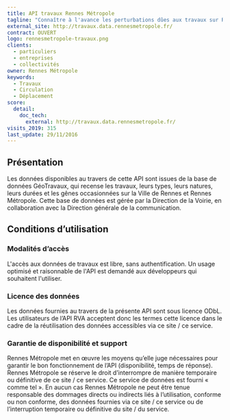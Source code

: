 ```yaml
---
title: API travaux Rennes Métropole
tagline: "Connaître à l'avance les perturbations dûes aux travaux sur Rennes Métropole"
external_site: http://travaux.data.rennesmetropole.fr/
contract: OUVERT
logo: rennesmetropole-travaux.png
clients:
  - particuliers
  - entreprises
  - collectivités
owner: Rennes Métropole
keywords:
  - Travaux
  - Circulation
  - Déplacement
score:
  detail:
    doc_tech:
      external: http://travaux.data.rennesmetropole.fr/
visits_2019: 315
last_update: 29/11/2016
---
```


## Présentation

Les données disponibles au travers de cette API sont issues de la base de données GéoTravaux, qui recense les travaux, leurs types, leurs natures, leurs durées et les gênes occasionnées sur la Ville de Rennes et Rennes Métropole. Cette base de données est gérée par la Direction de la Voirie, en collaboration avec la Direction générale de la communication.

## Conditions d’utilisation

### Modalités d’accès

L'accès aux données de travaux est libre, sans authentification. Un usage optimisé et raisonnable de l'API est demandé aux développeurs qui souhaitent l'utiliser.

### Licence des données

Les données fournies au travers de la présente API sont sous licence ODbL.
Les utilisateurs de l’API RVA acceptent donc les termes cette licence dans le cadre de la réutilisation des données accessibles via ce site / ce service.

### Garantie de disponibilité et support

Rennes Métropole met en œuvre les moyens qu’elle juge nécessaires pour garantir le bon fonctionnement de l’API (disponibilité, temps de réponse). Rennes Métropole se réserve le droit d’interrompre de manière temporaire ou définitive de ce site / ce service.
Ce service de données est fourni « comme tel ». En aucun cas Rennes Métropole ne peut être tenue responsable des dommages directs ou indirects liés à l’utilisation, conforme ou non conforme, des données fournies via ce site / ce service ou de l’interruption temporaire ou définitive du site / du service.
